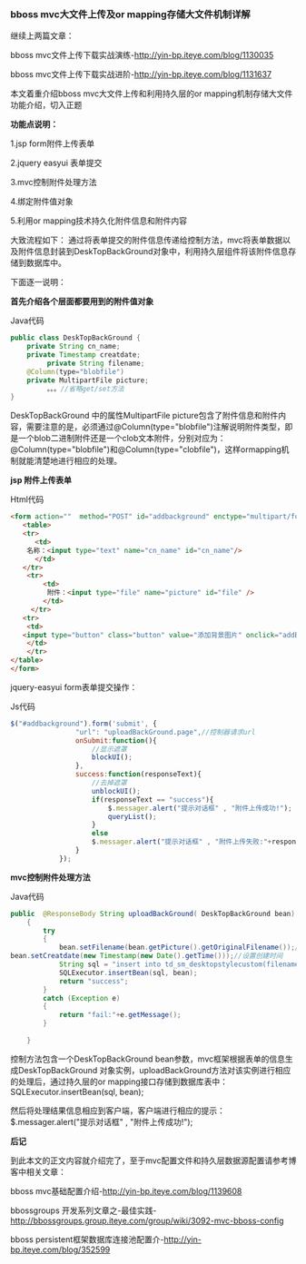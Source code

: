 ### bboss mvc大文件上传及or mapping存储大文件机制详解

继续上两篇文章：

bboss mvc文件上传下载实战演练-http://yin-bp.iteye.com/blog/1130035

bboss mvc文件上传下载实战进阶-http://yin-bp.iteye.com/blog/1131637

本文着重介绍bboss mvc大文件上传和利用持久层的or mapping机制存储大文件功能介绍，切入正题

**功能点说明：**

1.jsp form附件上传表单

2.jquery easyui 表单提交

3.mvc控制附件处理方法

4.绑定附件值对象

5.利用or mapping技术持久化附件信息和附件内容  

大致流程如下：
通过将表单提交的附件信息传递给控制方法，mvc将表单数据以及附件信息封装到DeskTopBackGround对象中，利用持久层组件将该附件信息存储到数据库中。

下面逐一说明：  

**首先介绍各个层面都要用到的附件值对象**

Java代码

```java
public class DeskTopBackGround {      
    private String cn_name;  
    private Timestamp creatdate;  
         private String filename;  
    @Column(type="blobfile")  
    private MultipartFile picture;  
         。。。//省略get/set方法  
}  
```

DeskTopBackGround 中的属性MultipartFile picture包含了附件信息和附件内容，需要注意的是，必须通过@Column(type="blobfile")注解说明附件类型，即是一个blob二进制附件还是一个clob文本附件，分别对应为：@Column(type="blobfile")和@Column(type="clobfile")，这样ormapping机制就能清楚地进行相应的处理。

**jsp 附件上传表单**

Html代码 

```html
<form action=""  method="POST" id="addbackground" enctype="multipart/form-data">  
   <table>  
   <tr>  
      <td>  
    名称：<input type="text" name="cn_name" id="cn_name"/>  
      </td>  
   </tr>  
    <tr>  
        <td>  
         附件：<input type="file" name="picture" id="file" />  
        </td>  
     </tr>  
   <tr>  
    <td>  
   <input type="button" class="button" value="添加背景图片" onclick="addBackGround(this)" />  
    </td>  
    </tr>                                   
</table>                                    
</form>     
```

jquery-easyui form表单提交操作：

Js代码

```js
$("#addbackground").form('submit', {  
                "url": "uploadBackGround.page",//控制器请求url  
                onSubmit:function(){              
                    //显示遮罩                            
                    blockUI();    
                },  
                success:function(responseText){   
                    //去掉遮罩    
                    unblockUI();  
                    if(responseText == "success"){  
                        $.messager.alert("提示对话框" , "附件上传成功!");  
                        queryList();  
                    }  
                    else  
                    $.messager.alert("提示对话框" , "附件上传失败:"+responseText);   
                }  
            });   
```

**mvc控制附件处理方法**

Java代码

```java
public  @ResponseBody String uploadBackGround( DeskTopBackGround bean)  
    {  
        try  
        {  
            bean.setFilename(bean.getPicture().getOriginalFilename());//设置附件名称到filename属性  
bean.setCreatdate(new Timestamp(new Date().getTime()));//设置创建时间  
            String sql = "insert into td_sm_desktopstylecustom(filename,creatdate,cn_name,picture) values(#[filename],#[creatdate],#[cn_name],#[picture])";  
            SQLExecutor.insertBean(sql, bean);  
            return "success";  
        }  
        catch (Exception e)  
        {  
            return "fail:"+e.getMessage();  
        }  
          
    }  
```

控制方法包含一个DeskTopBackGround bean参数，mvc框架根据表单的信息生成DeskTopBackGround 对象实例，uploadBackGround方法对该实例进行相应的处理后，通过持久层的or mapping接口存储到数据库表中：
SQLExecutor.insertBean(sql, bean);

然后将处理结果信息相应到客户端，客户端进行相应的提示：
$.messager.alert("提示对话框" , "附件上传成功!");

**后记**

到此本文的正文内容就介绍完了，至于mvc配置文件和持久层数据源配置请参考博客中相关文章：

bboss mvc基础配置介绍-http://yin-bp.iteye.com/blog/1139608

bbossgroups 开发系列文章之-最佳实践-http://bbossgroups.group.iteye.com/group/wiki/3092-mvc-bboss-config

bboss persistent框架数据库连接池配置介-http://yin-bp.iteye.com/blog/352599  